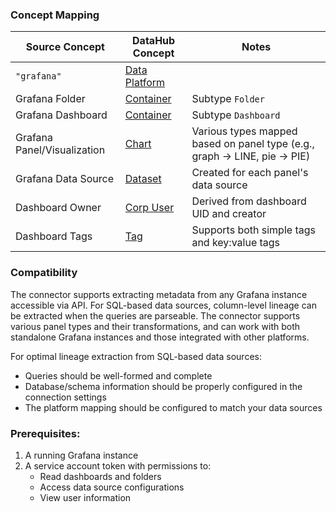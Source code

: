 ### Concept Mapping

| Source Concept              | DataHub Concept                                           | Notes                                                                    |
| --------------------------- | --------------------------------------------------------- | ------------------------------------------------------------------------ |
| `"grafana"`                 | [Data Platform](../../metamodel/entities/dataPlatform.md) |                                                                          |
| Grafana Folder              | [Container](../../metamodel/entities/container.md)        | Subtype `Folder`                                                         |
| Grafana Dashboard           | [Container](../../metamodel/entities/container.md)        | Subtype `Dashboard`                                                      |
| Grafana Panel/Visualization | [Chart](../../metamodel/entities/chart.md)                | Various types mapped based on panel type (e.g., graph → LINE, pie → PIE) |
| Grafana Data Source         | [Dataset](../../metamodel/entities/dataset.md)            | Created for each panel's data source                                     |
| Dashboard Owner             | [Corp User](../../metamodel/entities/corpuser.md)         | Derived from dashboard UID and creator                                   |
| Dashboard Tags              | [Tag](../../metamodel/entities/tag.md)                    | Supports both simple tags and key:value tags                             |

### Compatibility

The connector supports extracting metadata from any Grafana instance accessible via API. For SQL-based data sources, column-level lineage can be extracted when the queries are parseable. The connector supports various panel types and their transformations, and can work with both standalone Grafana instances and those integrated with other platforms.

For optimal lineage extraction from SQL-based data sources:

- Queries should be well-formed and complete
- Database/schema information should be properly configured in the connection settings
- The platform mapping should be configured to match your data sources

### Prerequisites:

1. A running Grafana instance
2. A service account token with permissions to:
   - Read dashboards and folders
   - Access data source configurations
   - View user information

